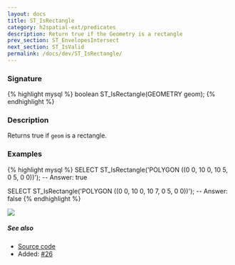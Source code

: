 ```yaml
---
layout: docs
title: ST_IsRectangle
category: h2spatial-ext/predicates
description: Return true if the Geometry is a rectangle
prev_section: ST_EnvelopesIntersect
next_section: ST_IsValid
permalink: /docs/dev/ST_IsRectangle/
---
```


### Signature

{% highlight mysql %}
boolean ST_IsRectangle(GEOMETRY geom);
{% endhighlight %}

### Description

Returns true if `geom` is a rectangle.

### Examples

{% highlight mysql %}
SELECT ST_IsRectangle('POLYGON ((0 0, 10 0, 10 5, 0 5, 0 0))');
-- Answer:    true

SELECT ST_IsRectangle('POLYGON ((0 0, 10 0, 10 7, 0 5, 0 0))');
-- Answer:    false
{% endhighlight %}

<img class="displayed" src="../ST_IsRectangle.png"/>

##### See also

* <a href="https://github.com/irstv/H2GIS/blob/master/h2spatial-ext/src/main/java/org/h2gis/h2spatialext/function/spatial/predicates/ST_IsRectangle.java" target="_blank">Source code</a>
* Added: <a href="https://github.com/irstv/H2GIS/pull/26" target="_blank">#26</a>
